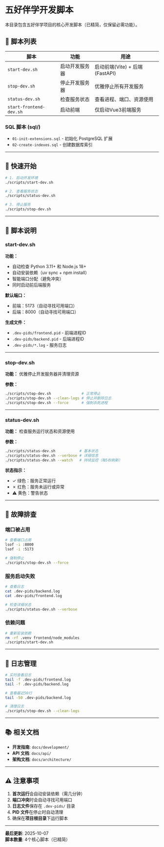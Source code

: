 # 五好伴学开发脚本

本目录包含五好伴学项目的核心开发脚本（已精简，仅保留必需功能）。

## 📁 脚本列表

| 脚本 | 功能 | 用途 |
|------|------|------|
| `start-dev.sh` | 启动开发服务器 | 启动前端(Vite) + 后端(FastAPI) |
| `stop-dev.sh` | 停止开发服务器 | 优雅停止所有开发服务 |
| `status-dev.sh` | 检查服务状态 | 查看进程、端口、资源使用 |
| `start-frontend-dev.sh` | 启动前端 | 仅启动Vue3前端服务 |

### SQL 脚本 (sql/)
- `01-init-extensions.sql` - 初始化 PostgreSQL 扩展
- `02-create-indexes.sql` - 创建数据库索引

---

## 🚀 快速开始

```bash
# 1. 启动开发环境
./scripts/start-dev.sh

# 2. 查看服务状态
./scripts/status-dev.sh

# 3. 停止服务
./scripts/stop-dev.sh
```

---

## 📖 脚本说明

### start-dev.sh
**功能：**
- 自动检查 Python 3.11+ 和 Node.js 18+
- 自动安装依赖（uv sync + npm install）
- 智能端口分配（避免冲突）
- 同时启动前后端服务

**默认端口：**
- 前端：5173（自动寻找可用端口）
- 后端：8000（自动寻找可用端口）

**生成文件：**
- `.dev-pids/frontend.pid` - 前端进程ID
- `.dev-pids/backend.pid` - 后端进程ID
- `.dev-pids/*.log` - 服务日志

---

### stop-dev.sh
**功能：** 优雅停止开发服务器并清理资源

**参数：**
```bash
./scripts/stop-dev.sh              # 正常停止
./scripts/stop-dev.sh --clean-logs # 停止并删除日志
./scripts/stop-dev.sh --force      # 强制杀死进程
```

---

### status-dev.sh
**功能：** 检查服务运行状态和资源使用

**参数：**
```bash
./scripts/status-dev.sh           # 基本状态
./scripts/status-dev.sh --verbose # 详细信息
./scripts/status-dev.sh --watch   # 持续监控（每5秒刷新）
```

**状态指示：**
- ✓ 绿色：服务正常运行
- ✗ 红色：服务未运行或异常
- ⚠️ 黄色：警告状态

---

## 🔧 故障排查

### 端口被占用
```bash
# 查看端口占用
lsof -i :8000
lsof -i :5173

# 强制停止
./scripts/stop-dev.sh --force
```

### 服务启动失败
```bash
# 查看日志
cat .dev-pids/backend.log
cat .dev-pids/frontend.log

# 检查详细状态
./scripts/status-dev.sh --verbose
```

### 依赖问题
```bash
# 重新安装依赖
rm -rf .venv frontend/node_modules
./scripts/start-dev.sh
```

---

## 📝 日志管理

```bash
# 实时查看日志
tail -f .dev-pids/frontend.log
tail -f .dev-pids/backend.log

# 查看最近50行
tail -50 .dev-pids/backend.log

# 清理日志
./scripts/stop-dev.sh --clean-logs
```

---

## 📚 相关文档

- **开发指南**: `docs/development/`
- **API 文档**: `docs/api/`
- **架构文档**: `docs/architecture/`

---

## ⚠️ 注意事项

1. **首次运行**会自动安装依赖（需几分钟）
2. **端口冲突**时会自动寻找可用端口
3. **日志文件**保存在 `.dev-pids/` 目录
4. **PID 文件**在停止时自动清理
5. 确保在**项目根目录**下运行脚本

---

**最后更新**: 2025-10-07  
**脚本数量**: 4个核心脚本（已精简）
